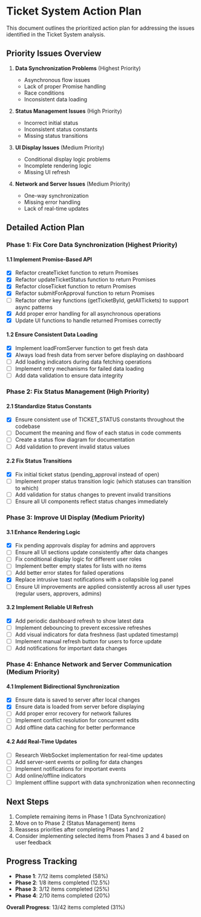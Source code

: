 # Ticket System Action Plan

This document outlines the prioritized action plan for addressing the issues identified in the Ticket System analysis.

## Priority Issues Overview

1. **Data Synchronization Problems** (Highest Priority)
   - Asynchronous flow issues
   - Lack of proper Promise handling
   - Race conditions
   - Inconsistent data loading

2. **Status Management Issues** (High Priority)
   - Incorrect initial status
   - Inconsistent status constants
   - Missing status transitions

3. **UI Display Issues** (Medium Priority)
   - Conditional display logic problems
   - Incomplete rendering logic
   - Missing UI refresh

4. **Network and Server Issues** (Medium Priority)
   - One-way synchronization
   - Missing error handling
   - Lack of real-time updates

## Detailed Action Plan

### Phase 1: Fix Core Data Synchronization (Highest Priority)

#### 1.1 Implement Promise-Based API
- [x] Refactor createTicket function to return Promises
- [x] Refactor updateTicketStatus function to return Promises
- [x] Refactor closeTicket function to return Promises
- [x] Refactor submitForApproval function to return Promises
- [ ] Refactor other key functions (getTicketById, getAllTickets) to support async patterns
- [x] Add proper error handling for all asynchronous operations
- [x] Update UI functions to handle returned Promises correctly

#### 1.2 Ensure Consistent Data Loading
- [x] Implement loadFromServer function to get fresh data
- [x] Always load fresh data from server before displaying on dashboard
- [ ] Add loading indicators during data fetching operations
- [ ] Implement retry mechanisms for failed data loading
- [ ] Add data validation to ensure data integrity

### Phase 2: Fix Status Management (High Priority)

#### 2.1 Standardize Status Constants
- [x] Ensure consistent use of TICKET_STATUS constants throughout the codebase
- [ ] Document the meaning and flow of each status in code comments
- [ ] Create a status flow diagram for documentation
- [ ] Add validation to prevent invalid status values

#### 2.2 Fix Status Transitions
- [x] Fix initial ticket status (pending_approval instead of open)
- [ ] Implement proper status transition logic (which statuses can transition to which)
- [ ] Add validation for status changes to prevent invalid transitions
- [ ] Ensure all UI components reflect status changes immediately

### Phase 3: Improve UI Display (Medium Priority)

#### 3.1 Enhance Rendering Logic
- [x] Fix pending approvals display for admins and approvers
- [ ] Ensure all UI sections update consistently after data changes
- [ ] Fix conditional display logic for different user roles
- [ ] Implement better empty states for lists with no items
- [ ] Add better error states for failed operations
- [x] Replace intrusive toast notifications with a collapsible log panel
- [ ] Ensure UI improvements are applied consistently across all user types (regular users, approvers, admins)

#### 3.2 Implement Reliable UI Refresh
- [x] Add periodic dashboard refresh to show latest data
- [ ] Implement debouncing to prevent excessive refreshes
- [ ] Add visual indicators for data freshness (last updated timestamp)
- [ ] Implement manual refresh button for users to force update
- [ ] Add notifications for important data changes

### Phase 4: Enhance Network and Server Communication (Medium Priority)

#### 4.1 Implement Bidirectional Synchronization
- [x] Ensure data is saved to server after local changes
- [x] Ensure data is loaded from server before displaying
- [ ] Add proper error recovery for network failures
- [ ] Implement conflict resolution for concurrent edits
- [ ] Add offline data caching for better performance

#### 4.2 Add Real-Time Updates
- [ ] Research WebSocket implementation for real-time updates
- [ ] Add server-sent events or polling for data changes
- [ ] Implement notifications for important events
- [ ] Add online/offline indicators
- [ ] Implement offline support with data synchronization when reconnecting

## Next Steps

1. Complete remaining items in Phase 1 (Data Synchronization)
2. Move on to Phase 2 (Status Management) items
3. Reassess priorities after completing Phases 1 and 2
4. Consider implementing selected items from Phases 3 and 4 based on user feedback

## Progress Tracking

- **Phase 1**: 7/12 items completed (58%)
- **Phase 2**: 1/8 items completed (12.5%)
- **Phase 3**: 3/12 items completed (25%)
- **Phase 4**: 2/10 items completed (20%)

**Overall Progress**: 13/42 items completed (31%)
